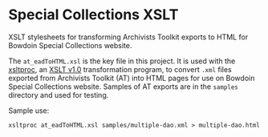 # Special Collections XSLT

XSLT stylesheets for transforming Archivists Toolkit exports to HTML for Bowdoin Special Collections website.

The `at_eadToHTML.xsl` is the key file in this project. It is used with the [xsltproc](at_eadToHTML.xsl), an [XSLT v1.0](https://www.w3.org/TR/xslt) transformation program, to convert `.xml` files exported
from Archivists Toolkit (AT) into HTML pages for use on Bowdoin Special Collections website. Samples of AT exports are in the `samples` directory and used for testing.

Sample use:
```
xsltproc at_eadToHTML.xsl samples/multiple-dao.xml > multiple-dao.html
```